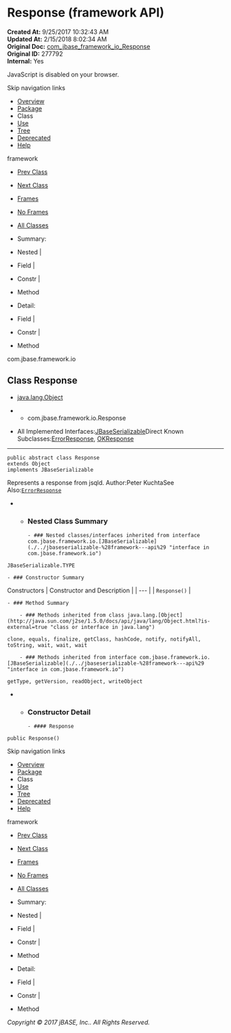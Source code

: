 # Response (framework   API)

**Created At:** 9/25/2017 10:32:43 AM  
**Updated At:** 2/15/2018 8:02:34 AM  
**Original Doc:** [com_jbase_framework_io_Response](https://docs.jbase.com/39220-io/com_jbase_framework_io_Response)  
**Original ID:** 277792  
**Internal:** Yes  

<!--<br>    try {<br>        if (location.href.indexOf('is-external=true') == -1) {<br>            parent.document.title="Response (framework   API)";<br>        }<br>    }<br>    catch(err) {<br>    }<br>//-->
JavaScript is disabled on your browser.

Skip navigation links

- [Overview](../../../../overview-summary.html)
- [Package](./../com.jbase.framework.io-%28framework---api%29)
- Class
- [Use](./../class-use/uses-of-class-com.jbase.framework.io.response-%28framework---api%29)
- [Tree](./../com.jbase.framework.io-class-hierarchy-%28framework---api%29)
- [Deprecated](../../../../deprecated-list.html)
- [Help](../../../../help-doc.html)


framework <br>

- [Prev Class](./../prefixbytebuffer-%28framework---api%29 "class in com.jbase.framework.io")
- [Next Class](./../sqlerror-%28framework---api%29 "class in com.jbase.framework.io")


- [Frames](./.)
- [No Frames](./.)


- [All Classes](../../../../allclasses-noframe.html)


<!--<br>  allClassesLink = document.getElementById("allclasses\_navbar\_top");<br>  if(window==top) {<br>    allClassesLink.style.display = "block";<br>  }<br>  else {<br>    allClassesLink.style.display = "none";<br>  }<br>  //-->

- Summary:
- Nested |
- Field |
- Constr |
- Method


- Detail:
- Field |
- Constr |
- Method

com.jbase.framework.io

## Class Response

- [java.lang.Object](http://java.sun.com/j2se/1.5.0/docs/api/java/lang/Object.html?is-external=true "class or interface in java.lang")
- - com.jbase.framework.io.Response


- All Implemented Interfaces:[JBaseSerializable](./../jbaseserializable-%28framework---api%29 "interface in com.jbase.framework.io")Direct Known Subclasses:[ErrorResponse](./. "class in com.jbase.framework.io"), [OKResponse](./. "class in com.jbase.framework.io")
* * *


```
public abstract class Response
extends Object
implements JBaseSerializable
```

Represents a response from jsqld.
Author:Peter KuchtaSee Also:[`ErrorResponse`](./. "class in com.jbase.framework.io")

- - ### Nested Class Summary

        - ### Nested classes/interfaces inherited from interface com.jbase.framework.io.[JBaseSerializable](./../jbaseserializable-%28framework---api%29 "interface in com.jbase.framework.io")
`JBaseSerializable.TYPE`


    - ### Constructor Summary


Constructors | Constructor and Description |
| --- |
| `Response()`  |


    - ### Method Summary

        - ### Methods inherited from class java.lang.[Object](http://java.sun.com/j2se/1.5.0/docs/api/java/lang/Object.html?is-external=true "class or interface in java.lang")
`clone, equals, finalize, getClass, hashCode, notify, notifyAll, toString, wait, wait, wait`


        - ### Methods inherited from interface com.jbase.framework.io.[JBaseSerializable](./../jbaseserializable-%28framework---api%29 "interface in com.jbase.framework.io")
`getType, getVersion, readObject, writeObject`

- - ### Constructor Detail

        - #### Response

```
public Response()
```

Skip navigation links

- [Overview](../../../../overview-summary.html)
- [Package](./../com.jbase.framework.io-%28framework---api%29)
- Class
- [Use](./../class-use/uses-of-class-com.jbase.framework.io.response-%28framework---api%29)
- [Tree](./../com.jbase.framework.io-class-hierarchy-%28framework---api%29)
- [Deprecated](../../../../deprecated-list.html)
- [Help](../../../../help-doc.html)


framework <br>

- [Prev Class](./../prefixbytebuffer-%28framework---api%29 "class in com.jbase.framework.io")
- [Next Class](./../sqlerror-%28framework---api%29 "class in com.jbase.framework.io")


- [Frames](./.)
- [No Frames](./.)


- [All Classes](../../../../allclasses-noframe.html)


<!--<br>  allClassesLink = document.getElementById("allclasses\_navbar\_bottom");<br>  if(window==top) {<br>    allClassesLink.style.display = "block";<br>  }<br>  else {<br>    allClassesLink.style.display = "none";<br>  }<br>  //-->

- Summary:
- Nested |
- Field |
- Constr |
- Method


- Detail:
- Field |
- Constr |
- Method

*Copyright © 2017 jBASE, Inc.. All Rights Reserved.*

